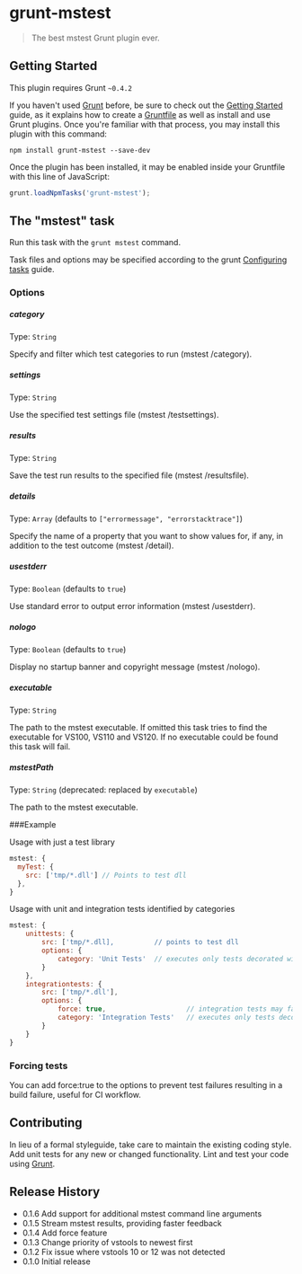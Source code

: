 # grunt-mstest

> The best mstest Grunt plugin ever.

## Getting Started
This plugin requires Grunt `~0.4.2`

If you haven't used [Grunt](http://gruntjs.com/) before, be sure to check out the [Getting Started](http://gruntjs.com/getting-started) guide, as it explains how to create a [Gruntfile](http://gruntjs.com/sample-gruntfile) as well as install and use Grunt plugins. Once you're familiar with that process, you may install this plugin with this command:

```shell
npm install grunt-mstest --save-dev
```

Once the plugin has been installed, it may be enabled inside your Gruntfile with this line of JavaScript:

```js
grunt.loadNpmTasks('grunt-mstest');
```

## The "mstest" task

Run this task with the `grunt mstest` command.

Task files and options may be specified according to the grunt [Configuring tasks](http://gruntjs.com/configuring-tasks) guide.

### Options
##### category
Type: `String`

Specify and filter which test categories to run (mstest /category).

##### settings
Type: `String`

Use the specified test settings file (mstest /testsettings).

##### results
Type: `String`

Save the test run results to the specified file (mstest /resultsfile).

##### details
Type: `Array` (defaults to `["errormessage", "errorstacktrace"]`)

Specify the name of a property that you want to show values for, if any, in addition to the test outcome (mstest /detail).

##### usestderr
Type: `Boolean` (defaults to `true`)

Use standard error to output error information (mstest /usestderr).

##### nologo
Type: `Boolean` (defaults to `true`)

Display no startup banner and copyright message (mstest /nologo).


##### executable
Type: `String`

The path to the mstest executable. If omitted this task tries to find the executable for VS100, VS110 and VS120. If no executable could be found this task will fail.

##### mstestPath
Type: `String` (deprecated: replaced by `executable`)

The path to the mstest executable.

###Example

Usage with just a test library

```javascript
mstest: {
  myTest: {
    src: ['tmp/*.dll'] // Points to test dll
  },
}
```

Usage with unit and integration tests identified by categories
```javascript
mstest: {
    unittests: {
        src: ['tmp/*.dll],          // points to test dll
        options: {
            category: 'Unit Tests'  // executes only tests decorated with the TestCategory("Unit Tests") attribute.
        }
    },
    integrationtests: {
        src: ['tmp/*.dll'],
        options: {
            force: true,                    // integration tests may fail without failing the build
            category: 'Integration Tests'   // executes only tests decorated with the TestCategory("Integration Tests") attribute.
        }
    }
}
```


### Forcing tests
You can add force:true to the options to prevent test failures resulting in a build failure, useful for CI workflow.


## Contributing
In lieu of a formal styleguide, take care to maintain the existing coding style. Add unit tests for any new or changed functionality. Lint and test your code using [Grunt](http://gruntjs.com/).

## Release History
- 0.1.6 Add support for additional mstest command line arguments
- 0.1.5 Stream mstest results, providing faster feedback
- 0.1.4 Add force feature
- 0.1.3 Change priority of vstools to newest first
- 0.1.2 Fix issue where vstools 10 or 12 was not detected
- 0.1.0 Initial release
